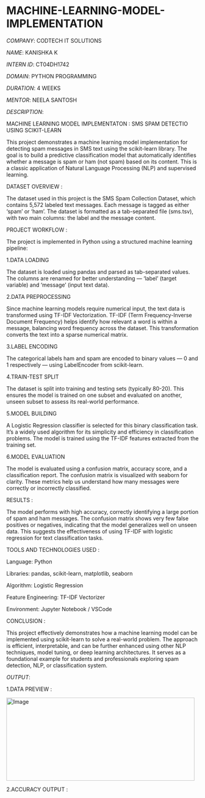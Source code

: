# MACHINE-LEARNING-MODEL-IMPLEMENTATION

*COMPANY*: CODTECH IT SOLUTIONS

*NAME*: KANISHKA K

*INTERN ID*: CT04DH1742

*DOMAIN*: PYTHON PROGRAMMING

*DURATION*: 4 WEEKS

*MENTOR*: NEELA SANTOSH

*DESCRIPTION*: 

MACHINE LEARNING MODEL IMPLEMENTATON : SMS SPAM DETECTIO USING SCIKIT-LEARN

This project demonstrates a machine learning model implementation for detecting spam messages in SMS text using the scikit-learn library. The goal is to build a predictive classification model that automatically identifies whether a message is spam or ham (not spam) based on its content. This is a classic application of Natural Language Processing (NLP) and supervised learning.

DATASET OVERVIEW :

The dataset used in this project is the SMS Spam Collection Dataset, which contains 5,572 labeled text messages. Each message is tagged as either ‘spam’ or ‘ham’. The dataset is formatted as a tab-separated file (sms.tsv), with two main columns: the label and the message content.

PROJECT WORKFLOW :

The project is implemented in Python using a structured machine learning pipeline:

1.DATA LOADING

The dataset is loaded using pandas and parsed as tab-separated values. The columns are renamed for better understanding — ‘label’ (target variable) and ‘message’ (input text data).

2.DATA PREPROCESSING

Since machine learning models require numerical input, the text data is transformed using TF-IDF Vectorization. TF-IDF (Term Frequency-Inverse Document Frequency) helps identify how relevant a word is within a message, balancing word frequency across the dataset. This transformation converts the text into a sparse numerical matrix.

3.LABEL ENCODING

The categorical labels ham and spam are encoded to binary values — 0 and 1 respectively — using LabelEncoder from scikit-learn.

4.TRAIN-TEST SPLIT

The dataset is split into training and testing sets (typically 80-20). This ensures the model is trained on one subset and evaluated on another, unseen subset to assess its real-world performance.

5.MODEL BUILDING

A Logistic Regression classifier is selected for this binary classification task. It’s a widely used algorithm for its simplicity and efficiency in classification problems. The model is trained using the TF-IDF features extracted from the training set.

6.MODEL EVALUATION

The model is evaluated using a confusion matrix, accuracy score, and a classification report. The confusion matrix is visualized with seaborn for clarity. These metrics help us understand how many messages were correctly or incorrectly classified.

RESULTS :

The model performs with high accuracy, correctly identifying a large portion of spam and ham messages. The confusion matrix shows very few false positives or negatives, indicating that the model generalizes well on unseen data. This suggests the effectiveness of using TF-IDF with logistic regression for text classification tasks.

TOOLS AND TECHNOLOGIES USED :

Language: Python

Libraries: pandas, scikit-learn, matplotlib, seaborn

Algorithm: Logistic Regression

Feature Engineering: TF-IDF Vectorizer

Environment: Jupyter Notebook / VSCode

CONCLUSION :

This project effectively demonstrates how a machine learning model can be implemented using scikit-learn to solve a real-world problem. The approach is efficient, interpretable, and can be further enhanced using other NLP techniques, model tuning, or deep learning architectures. It serves as a foundational example for students and professionals exploring spam detection, NLP, or classification system.

*OUTPUT*:

1.DATA PREVIEW :

<img width="493" height="217" alt="Image" src="https://github.com/user-attachments/assets/072e79fd-277f-4270-b1fa-adde1d8faeda" />

2.ACCURACY OUTPUT :

